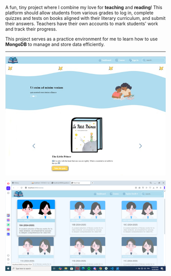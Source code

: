 A fun, tiny project where I combine my love for **teaching** and **reading**! This platform should allow students from various grades to log in, complete quizzes and tests on books aligned with their literary curriculum, and submit their answers. Teachers have their own accounts to mark students' work and track their progress.

This project serves as a practice environment for me to learn how to use **MongoDB** to manage and store data efficiently.

---

![Alt text](<./public/Dashboard (kinda).jpg>)

![Alt text](./public/courses.png)
